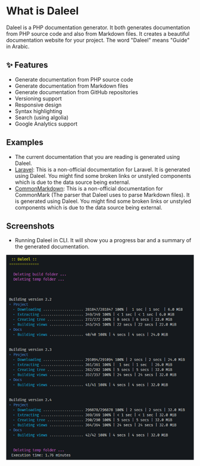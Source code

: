 # What is Daleel
Daleel is a PHP documentation generator. It both generates documentation from PHP source code and also from Markdown files. It creates a beautiful documentation website for your project.
The word "Daleel" means "Guide" in Arabic.

## ✨ Features
- Generate documentation from PHP source code
- Generate documentation from Markdown files
- Generate documentation from GitHub repositories
- Versioning support
- Responsive design
- Syntax highlighting
- Search (using algolia)
- Google Analytics support

## Examples
- The current documentation that you are reading is generated using Daleel.
- [Laravel](https://daleel.kalimah-apps.com/laravel/): This is a non-official documentation for Laravel. It is generated using Daleel. You might find some broken links or unstyled components which is due to the data source being external.
- [CommonMarkdown](https://daleel.kalimah-apps.com/commonmark/): This is a non-official documentation for CommonMark (The parser that Daleel uses to parse Markdown files). It is generated using Daleel. You might find some broken links or unstyled components which is due to the data source being external.

## Screenshots
- Running Daleel in CLI. It will show you a progress bar and a summary of the generated documentation.

![Cli Screenshot](/images/cli-screenshot.png)